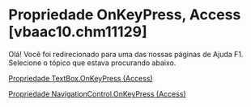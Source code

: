 
# Propriedade OnKeyPress, Access [vbaac10.chm11129]

Olá! Você foi redirecionado para uma das nossas páginas de Ajuda F1. Selecione o tópico que estava procurando abaixo.

[Propriedade TextBox.OnKeyPress (Access)](http://msdn.microsoft.com/library/458d2e2d-3003-79e4-a911-058928c25cef%28Office.15%29.aspx)

[Propriedade NavigationControl.OnKeyPress (Access)](http://msdn.microsoft.com/library/5efcc70d-6609-d4b3-509c-063af66195c4%28Office.15%29.aspx)

